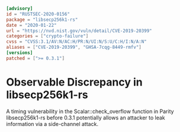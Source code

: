 ```toml
[advisory]
id = "RUSTSEC-2020-0156"
package = "libsecp256k1-rs"
date = "2020-01-22"
url = "https://nvd.nist.gov/vuln/detail/CVE-2019-20399"
categories = ["crypto-failure"]
cvss = "CVSS:3.1/AV:N/AC:H/PR:N/UI:N/S:U/C:H/I:N/A:N"
aliases = ["CVE-2019-20399", "GHSA-7cqg-8449-rmfv"]
[versions]
patched = [">= 0.3.1"]
```

# Observable Discrepancy in libsecp256k1-rs

A timing vulnerability in the Scalar::check_overflow function in Parity libsecp256k1-rs before 0.3.1 potentially allows an attacker to leak information via a side-channel attack.
